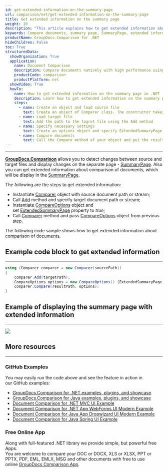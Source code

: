 ```yaml
---
id: get-extended-information-on-the-summary-page
url: comparison/net/get-extended-information-on-the-summary-page
title: Get extended information on the summary page
weight: 10
description: "This article explains how to get extended information about comparison of documents on the summary page with GroupDocs.Comparison for .NET."
keywords: Compare documents, summary page, SummaryPage, extended information, ExtendedSummaryPage
productName: GroupDocs.Comparison for .NET
hideChildren: False
toc: True
structuredData:
  showOrganization: True
  application:
    name: Document Comparison
    description: Compare documents natively with high performance using C# language and GroupDocs.Comparison for .NET
    productCode: comparison
    productPlatform: net
  showVideo: True
  howTo:
    name: How to get extended information on the summary page in .NET
    description: Learn how to get extended information on the summary page in .NET step by step
    steps:
      - name: Create an object and load source file
        text: Create an object of Comparer class. The constructor takes the source file path parameter. You may specify absolute or relative file path as per your requirements.
      - name: Load target file
        text: Add the path to the tagret file using the Add method
      - name: Specify necessary settings
        text: Create an options object and specify ExtendedSummaryPage of true value.
      - name: Compare documents
        text: Call the Compare method of your object and put the resulting file path parameter and compare options parameter.
---
```


---

**[GroupDocs.Comparison](https://products.groupdocs.com/comparison/net)** allows you to detect changes between source and target files and display changes on the separate page - [SummaryPage](https://apireference.groupdocs.com/comparison/net/groupdocs.comparison.options/compareoptions/properties/generatesummarypage).
Аlso you can get extended information about comparison of documents, which will be display in the [SummaryPage](https://apireference.groupdocs.com/comparison/net/groupdocs.comparison.options/compareoptions/properties/generatesummarypage).

The following are the steps to get extended information:

- Instantiate [Comparer](https://apireference.groupdocs.com/net/comparison/groupdocs.comparison/comparer) object with source document path or stream;
- Call [Add](https://apireference.groupdocs.com/net/comparison/groupdocs.comparison/comparer/methods/add/index) method and specify target document path or stream;
- Instantiate [CompareOptions](https://apireference.groupdocs.com/net/comparison/groupdocs.comparison.options/compareoptions) object and set [ExtendedSummaryPage](https://apireference.groupdocs.com/comparison/net/groupdocs.comparison.options/compareoptions/properties/extendedsummarypage) property to *true*;
- Call [Comparer](https://apireference.groupdocs.com/net/comparison/groupdocs.comparison/comparer) method and pass [CompareOptions](https://apireference.groupdocs.com/net/comparison/groupdocs.comparison.options/compareoptions) object from previous step.

The following code sample shows how to get extended information about comparison of documents.

## Example code block to get extended information

---

```csharp
using (Comparer comparer = new Comparer(sourcePath))
{
	comparer.Add(targetPath);
	CompareOptions options = new CompareOptions() {ExtendedSummaryPage = true};
    comparer.Compare(resultPath, options);
}
```

## Example of displaying the summary page with extended information

---

![](/comparison/net/images/how-to-get-extended-information-image.png)

## More resources

---

### GitHub Examples

You may easily run the code above and see the feature in action in our GitHub examples:

- [GroupDocs.Comparison for .NET examples, plugins, and showcase](https://github.com/groupdocs-comparison/GroupDocs.Comparison-for-.NET)
- [GroupDocs.Comparison for Java examples, plugins, and showcase](https://github.com/groupdocs-comparison/GroupDocs.Comparison-for-Java)
- [Document Comparison for .NET MVC UI Example](https://github.com/groupdocs-comparison/GroupDocs.Comparison-for-.NET-MVC)
- [Document Comparison for .NET App WebForms UI Modern Example](https://github.com/groupdocs-comparison/GroupDocs.Comparison-for-.NET-WebForms)
- [Document Comparison for Java App Dropwizard UI Modern Example](https://github.com/groupdocs-comparison/GroupDocs.Comparison-for-Java-Dropwizard)
- [Document Comparison for Java Spring UI Example](https://github.com/groupdocs-comparison/GroupDocs.Comparison-for-Java-Spring)

### Free Online App

Along with full-featured .NET library we provide simple, but powerful free Apps.  
You are welcome to compare your DOC or DOCX, XLS or XLSX, PPT or PPTX, PDF, EML, EMLX, MSG and other documents with free to use online [GroupDocs Comparison App](https://products.groupdocs.app/comparison).
